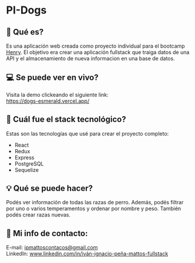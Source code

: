 # PI-Dogs
 
## 🤔 Qué es?
Es una aplicación web creada como proyecto individual para el bootcamp <a href="https://soyhenry.com/">Henry</a>. El objetivo era crear una aplicación fullstack que traiga datos de una API y el almacenamiento de nueva informacion en una base de datos.
 
## 💻 Se puede ver en vivo?
Visita la demo clickeando el siguiente link:\
https://dogs-esmerald.vercel.app/
 
## 🧱 Cuál fue el stack tecnológico? 
Estas son las tecnologías que usé para crear el proyecto completo:
- React
- Redux
- Express
- PostgreSQL
- Sequelize
 
## 💡 Qué se puede hacer?
Podés ver información de todas las razas de perro. Además, podés filtrar por uno o varios temperamentos y ordenar por nombre y peso. También podés crear razas nuevas.
 
## 💬 Mi info de contacto:
E-mail: ipmattoscontacos@gmail.com\
LinkedIn: www.linkedin.com/in/iván-ignacio-peña-mattos-fullstack
